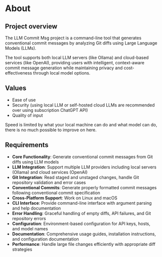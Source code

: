 # About

## Project overview

The LLM Commit Msg project is a command-line tool that generates conventional commit messages by analyzing Git diffs using Large Language Models (LLMs).

The tool supports both local LLM servers (like Ollama) and cloud-based services (like OpenAI), providing users with intelligent, context-aware commit message generation while maintaining privacy and cost-effectiveness through local model options.

## Values

- Ease of use
- Security (using local LLM or self-hosted cloud LLMs are recommended over using subscription ChatGPT API)
- Quality of input

Speed is limited by what your local machine can do and what model can do, there is no much possible to improve on here.

## Requirements

- **Core Functionality**: Generate conventional commit messages from Git diffs using LLM models
- **LLM Integration**: Support multiple LLM providers including local servers (Ollama) and cloud services (OpenAI)
- **Git Integration**: Read staged and unstaged changes, handle Git repository validation and error cases
- **Conventional Commits**: Generate properly formatted commit messages following conventional commit specification
- **Cross-Platform Support**: Work on Linux and macOS
- **CLI Interface**: Provide command-line interface with argument parsing and help documentation
- **Error Handling**: Graceful handling of empty diffs, API failures, and Git repository errors
- **Configuration**: Environment-based configuration for API keys, hosts, and model names
- **Documentation**: Comprehensive usage guides, installation instructions, and configuration documentation
- **Performance**: Handle large file changes efficiently with appropriate diff strategies
